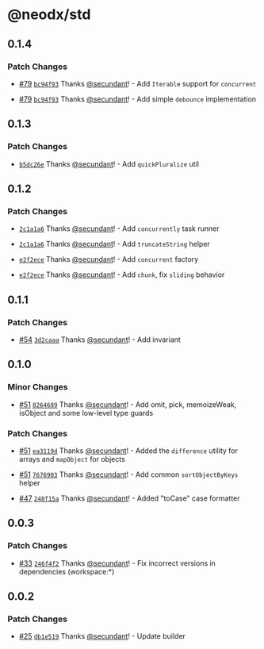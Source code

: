 # @neodx/std

## 0.1.4

### Patch Changes

- [#79](https://github.com/secundant/neodx/pull/79) [`bc94f93`](https://github.com/secundant/neodx/commit/bc94f933baecc6dad4702359ebde5bc64b81141e) Thanks [@secundant](https://github.com/secundant)! - Add `Iterable` support for `concurrent`

- [#79](https://github.com/secundant/neodx/pull/79) [`bc94f93`](https://github.com/secundant/neodx/commit/bc94f933baecc6dad4702359ebde5bc64b81141e) Thanks [@secundant](https://github.com/secundant)! - Add simple `debounce` implementation

## 0.1.3

### Patch Changes

- [`b5dc26e`](https://github.com/secundant/neodx/commit/b5dc26e0c47bab3f01863a15cf5db360e39efdcf) Thanks [@secundant](https://github.com/secundant)! - Add `quickPluralize` util

## 0.1.2

### Patch Changes

- [`2c1a1a6`](https://github.com/secundant/neodx/commit/2c1a1a6e1e2980f2fdd26260790707db7352bce8) Thanks [@secundant](https://github.com/secundant)! - Add `concurrently` task runner

- [`2c1a1a6`](https://github.com/secundant/neodx/commit/2c1a1a6e1e2980f2fdd26260790707db7352bce8) Thanks [@secundant](https://github.com/secundant)! - Add `truncateString` helper

- [`e2f2ece`](https://github.com/secundant/neodx/commit/e2f2eceec7aaa5d4ddbc5f156a018cf3822d529a) Thanks [@secundant](https://github.com/secundant)! - Add `concurrent` factory

- [`e2f2ece`](https://github.com/secundant/neodx/commit/e2f2eceec7aaa5d4ddbc5f156a018cf3822d529a) Thanks [@secundant](https://github.com/secundant)! - Add `chunk`, fix `sliding` behavior

## 0.1.1

### Patch Changes

- [#54](https://github.com/secundant/neodx/pull/54) [`3d2caaa`](https://github.com/secundant/neodx/commit/3d2caaa792bcf392765c08d11c6a82c3a19295e4) Thanks [@secundant](https://github.com/secundant)! - Add invariant

## 0.1.0

### Minor Changes

- [#51](https://github.com/secundant/neodx/pull/51) [`8264689`](https://github.com/secundant/neodx/commit/826468971ee171e5e2a0a28c55e0a2e9411f12a3) Thanks [@secundant](https://github.com/secundant)! - Add omit, pick, memoizeWeak, isObject and some low-level type guards

### Patch Changes

- [#51](https://github.com/secundant/neodx/pull/51) [`ea3119d`](https://github.com/secundant/neodx/commit/ea3119d23cd6107b1a1c71caf69877511536a975) Thanks [@secundant](https://github.com/secundant)! - Added the `difference` utility for arrays and `mapObject` for objects

- [#51](https://github.com/secundant/neodx/pull/51) [`7676903`](https://github.com/secundant/neodx/commit/76769036464164b3db2b9ff13a63b72e719430e6) Thanks [@secundant](https://github.com/secundant)! - Add common `sortObjectByKeys` helper

- [#47](https://github.com/secundant/neodx/pull/47) [`248f15a`](https://github.com/secundant/neodx/commit/248f15ab83719f4fecc19c6882442c8815d3bfba) Thanks [@secundant](https://github.com/secundant)! - Added "toCase" case formatter

## 0.0.3

### Patch Changes

- [#33](https://github.com/secundant/neodx/pull/33) [`246f4f2`](https://github.com/secundant/neodx/commit/246f4f292a005be440d78e7528cc40aefa5c6ad8) Thanks [@secundant](https://github.com/secundant)! - Fix incorrect versions in dependencies (workspace:\*)

## 0.0.2

### Patch Changes

- [#25](https://github.com/secundant/neodx/pull/25) [`db1e519`](https://github.com/secundant/neodx/commit/db1e5193c4c5af6e0583a5e2f2e0a2ff161208d6) Thanks [@secundant](https://github.com/secundant)! - Update builder
